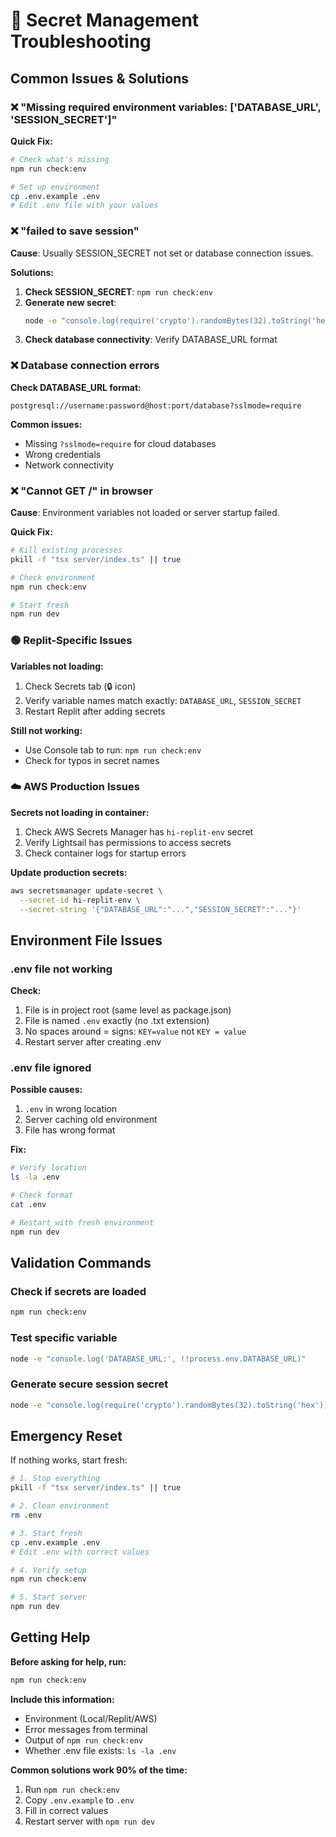 # 🔧 Secret Management Troubleshooting

## Common Issues & Solutions

### ❌ "Missing required environment variables: ['DATABASE_URL', 'SESSION_SECRET']"

**Quick Fix:**
```bash
# Check what's missing
npm run check:env

# Set up environment
cp .env.example .env
# Edit .env file with your values
```

### ❌ "failed to save session"

**Cause**: Usually SESSION_SECRET not set or database connection issues.

**Solutions:**
1. **Check SESSION_SECRET**: `npm run check:env`
2. **Generate new secret**: 
   ```bash
   node -e "console.log(require('crypto').randomBytes(32).toString('hex'))"
   ```
3. **Check database connectivity**: Verify DATABASE_URL format

### ❌ Database connection errors

**Check DATABASE_URL format:**
```
postgresql://username:password@host:port/database?sslmode=require
```

**Common issues:**
- Missing `?sslmode=require` for cloud databases
- Wrong credentials
- Network connectivity

### ❌ "Cannot GET /" in browser

**Cause**: Environment variables not loaded or server startup failed.

**Quick Fix:**
```bash
# Kill existing processes
pkill -f "tsx server/index.ts" || true

# Check environment
npm run check:env

# Start fresh
npm run dev
```

### 🟢 Replit-Specific Issues

**Variables not loading:**
1. Check Secrets tab (🔒 icon)
2. Verify variable names match exactly: `DATABASE_URL`, `SESSION_SECRET`
3. Restart Replit after adding secrets

**Still not working:**
- Use Console tab to run: `npm run check:env`
- Check for typos in secret names

### ☁️ AWS Production Issues

**Secrets not loading in container:**
1. Check AWS Secrets Manager has `hi-replit-env` secret
2. Verify Lightsail has permissions to access secrets
3. Check container logs for startup errors

**Update production secrets:**
```bash
aws secretsmanager update-secret \
  --secret-id hi-replit-env \
  --secret-string '{"DATABASE_URL":"...","SESSION_SECRET":"..."}'
```

## Environment File Issues

### .env file not working

**Check:**
1. File is in project root (same level as package.json)
2. File is named `.env` exactly (no .txt extension)
3. No spaces around = signs: `KEY=value` not `KEY = value`
4. Restart server after creating .env

### .env file ignored

**Possible causes:**
1. `.env` in wrong location
2. Server caching old environment
3. File has wrong format

**Fix:**
```bash
# Verify location
ls -la .env

# Check format
cat .env

# Restart with fresh environment
npm run dev
```

## Validation Commands

### Check if secrets are loaded
```bash
npm run check:env
```

### Test specific variable
```bash
node -e "console.log('DATABASE_URL:', !!process.env.DATABASE_URL)"
```

### Generate secure session secret
```bash
node -e "console.log(require('crypto').randomBytes(32).toString('hex'))"
```

## Emergency Reset

If nothing works, start fresh:

```bash
# 1. Stop everything
pkill -f "tsx server/index.ts" || true

# 2. Clean environment
rm .env

# 3. Start fresh
cp .env.example .env
# Edit .env with correct values

# 4. Verify setup
npm run check:env

# 5. Start server
npm run dev
```

## Getting Help

**Before asking for help, run:**
```bash
npm run check:env
```

**Include this information:**
- Environment (Local/Replit/AWS)
- Error messages from terminal
- Output of `npm run check:env`
- Whether .env file exists: `ls -la .env`

**Common solutions work 90% of the time:**
1. Run `npm run check:env`
2. Copy `.env.example` to `.env`
3. Fill in correct values
4. Restart server with `npm run dev`